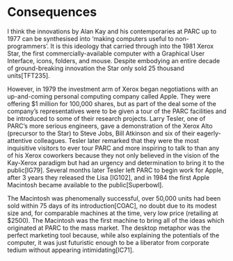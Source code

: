 ﻿Consequences
============

I think the innovations by Alan Kay and his contemporaries at PARC up to 1977 can be synthesised into ‘making computers useful to non-programmers’. It is this ideology that carried through into the 1981 Xerox Star, the first commercially-available computer with a Graphical User Interface, icons, folders, and mouse. Despite embodying an entire decade of ground-breaking innovation the Star only sold 25 thousand units[TFT235].

However, in 1979 the investment arm of Xerox began negotiations with an up-and-coming personal computing company called Apple. They were offering $1 million for 100,000 shares, but as part of the deal some of the company’s representatives were to be given a tour of the PARC facilities and be introduced to some of their research projects. Larry Tesler, one of PARC’s more serious engineers, gave a demonstration of the Xerox Alto (precursor to the Star) to Steve Jobs, Bill Atkinson and six of their eagerly-attentive colleagues. Tesler later remarked that they were the most inquisitive visitors to ever tour PARC and more inspiring to talk to than any of his Xerox coworkers because they not only believed in the vision of the Kay-Xerox paradigm but had an urgency and determination to bring it to the public[IG79]. Several months later Tesler left PARC to begin work for Apple, after 3 years they released the Lisa [IG102], and in 1984 the first Apple Macintosh became available to the public[Superbowl].

The Macintosh was phenomenally successful, over 50,000 units had been sold within 75 days of its introduction[COAC], no doubt due to its modest size and, for comparable machines at the time, very low price (retailing at $2500). The Macintosh was the first machine to bring all of the ideas which originated at PARC to the mass market. The desktop metaphor was the perfect marketing tool because, while also explaining the potentials of the computer, it was just futuristic enough to be a liberator from corporate tedium without appearing intimidating[IC71].
